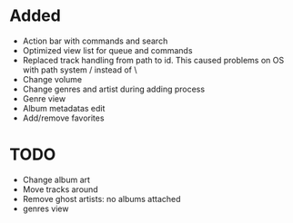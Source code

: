 # Added
- Action bar with commands and search
- Optimized view list for queue and commands
- Replaced track handling from path to id. This caused problems on OS with path system / instead of \\
- Change volume
- Change genres and artist during adding process
- Genre view
- Album metadatas edit
- Add/remove favorites

# TODO
- Change album art
- Move tracks around
- Remove ghost artists: no albums attached
- genres view
